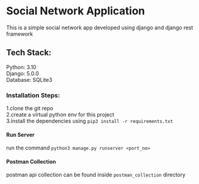 # Social Network Application

This is a simple social network app developed using django and django rest framework

## Tech Stack:
Python: 3.10 \
Django: 5.0.0\
Database: SQLite3

### Installation Steps:
1.clone the git repo\
2.create a virtual python env for this project\
3.install the dependencies using `pip3 install -r requirements.txt`

#### Run Server
run the command `python3 manage.py runserver <port_no>`

#### Postman Collection
postman api collection can be found inside `postman_collection` directory


